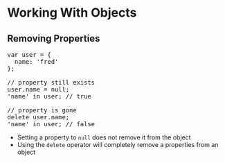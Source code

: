 # Working With Objects
## Removing Properties

<pre class="code javascript" >
var user = { 
  name: 'fred' 
};

// property still exists
user.name = null;
'name' in user; // true

// property is gone
delete user.name;
'name' in user; // false
</pre>

* Setting a property to `null` does not remove it from the object
* Using the `delete` operator will completely remove a properties from an object